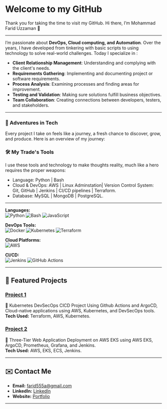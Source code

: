# Welcome to my GitHub
 Thank you for taking the time to visit my GitHub. Hi there, I’m Mohammad Farid Uzzaman 👋
 
---
I’m passionate about **DevOps, Cloud computing, and Automation**. Over the years, I have developed from tinkering with basic scripts to using technology to solve real-world challenges. Today I specialize in :

-  **Client Relationship Management**: Understanding and complying with the client's needs.
-  **Requirements Gathering**: Implementing and documenting project or software requirements.
-  **Process Analysis**: Examining processes and finding areas for improvement.
-  **Testing and Validation**: Making sure solutions fulfill business objectives.
-  **Team Collaboration**: Creating connections between developers, testers, and stakeholders.
---

### 🚀 Adventures in Tech  
Every project I take on feels like a journey, a fresh chance to discover, grow, and produce. Here is an overview of my journey:

### 🛠️ My Trade's Tools
I use these tools and technology to make thoughts reality, much like a hero requires the proper weapons:

- Language: Python | Bash
- Cloud & DevOps: AWS | Linux Adminstation| Version Control System: Git, GitHub | Jenkins | CI/CD pipelines | Terraform.
- Database: MySQL | MongoDB | PostgreSQL.

---

**Languages:**  
![Python](https://img.shields.io/badge/-Python-3776AB?style=flat-square&logo=python&logoColor=white)
![Bash](https://img.shields.io/badge/-Bash-4EAA25?style=flat-square&logo=gnu-bash&logoColor=white)
![JavaScript](https://img.shields.io/badge/-JavaScript-F7DF1E?style=flat-square&logo=javascript&logoColor=black)

**DevOps Tools:**  
![Docker](https://img.shields.io/badge/-Docker-2496ED?style=flat-square&logo=docker&logoColor=white)
![Kubernetes](https://img.shields.io/badge/-Kubernetes-326CE5?style=flat-square&logo=kubernetes&logoColor=white)
![Terraform](https://img.shields.io/badge/-Terraform-7B42BC?style=flat-square&logo=terraform&logoColor=white)

**Cloud Platforms:**  
![AWS](https://img.shields.io/badge/-AWS-232F3E?style=flat-square&logo=amazon-aws&logoColor=white)

**CI/CD:**  
![Jenkins](https://img.shields.io/badge/-Jenkins-D24939?style=flat-square&logo=jenkins&logoColor=white)
![GitHub Actions](https://img.shields.io/badge/-GitHub%20Actions-2088FF?style=flat-square&logo=github-actions&logoColor=white)

---

## 🌟 Featured Projects

### [Project 1](https://github.com/farid555/reactjs)
🚀 Kubernetes DevSecOps CICD Project Using Github Actions and ArgoCD, Cloud-native applications using AWS, Kubernetes, and DevSecOps tools.  
**Tech Used:** Terraform, AWS, Kubernetes.  

### [Project 2](https://github.com/farid555/End-to-End-Kubernetes-Three-Tier-DevSecOps-Project)
🚀 Three-Tier Web Application Deployment on AWS EKS using AWS EKS, ArgoCD, Prometheus, Grafana, and Jenkins.  
**Tech Used:** AWS, EKS, ECS, Jenkins.  

---

## ✉️ Contact Me
- **Email:** [farid555a@gmail.com](mailto:farid555a@gmail.com)  
- **LinkedIn:** [LinkedIn](https://www.linkedin.com/in/mohammad-uzzaman-b4a0421b8/)  
- **Website:** [Portfolio](https://portfolio-v1-gules.vercel.app/)  

---



  
